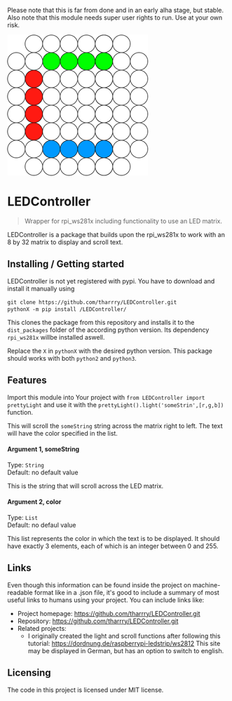 Please note that this is far from done and in an early alha stage, but stable.
Also note that this module needs super user rights to run. Use at your own risk.


![Logo](https://raw.githubusercontent.com/tharrry/LEDController/master/LEDController_logo.png)

# LEDController
> Wrapper for rpi_ws281x including functionality to use an LED matrix.

LEDController is a package that builds upon the rpi_ws281x to work with an 8 by 32 matrix to display and scroll text.

## Installing / Getting started

LEDController is not yet registered with pypi. You have to download and install it manually using
```shell
git clone https://github.com/tharrry/LEDController.git
pythonX -m pip install /LEDController/
```

This clones the package from this repository and installs it to the `dist_packages` folder of the according python version. Its dependency `rpi_ws281x` willbe installed aswell.

Replace the `X` in `pythonX` with the desired python version. This package should works with both `python2` and `python3`.




## Features

Import this module into Your project with
```from LEDController import prettyLight```
and use it with the
```prettyLight().light('someStrin',[r,g,b])```
function.

This will scroll the `someString` string across the matrix right to left. The text will have the color specified in the list.


#### Argument 1, someString
Type: `String`  
Default: no default value

This is the string that will scroll across the LED matrix. 


#### Argument 2, color
Type: `List`  
Default: no defaul value

This list represents the color in which the text is to be displayed. It should have exactly 3 elements, each of which is an integer between 0 and 255.


## Links

Even though this information can be found inside the project on machine-readable
format like in a .json file, it's good to include a summary of most useful
links to humans using your project. You can include links like:

- Project homepage:  https://github.com/tharrry/LEDController.git
- Repository:  https://github.com/tharrry/LEDController.git
- Related projects:
  - I originally created the light and scroll functions after following this tutorial:
    https://dordnung.de/raspberrypi-ledstrip/ws2812
    This site may be displayed in German, but has an option to switch to english.


## Licensing


The code in this project is licensed under MIT license.

